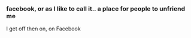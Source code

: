 ### facebook, or as I like to call it.. a place for people to unfriend me

I get off then on, on Facebook

